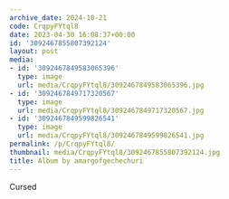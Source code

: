 ```yaml
---
archive_date: 2024-10-21
code: CrqpyFYtql8
date: 2023-04-30 16:08:37+00:00
id: '3092467855807392124'
layout: post
media:
- id: '3092467849583065396'
  type: image
  url: media/CrqpyFYtql8/3092467849583065396.jpg
- id: '3092467849717320567'
  type: image
  url: media/CrqpyFYtql8/3092467849717320567.jpg
- id: '3092467849599826541'
  type: image
  url: media/CrqpyFYtql8/3092467849599826541.jpg
permalink: /p/CrqpyFYtql8/
thumbnail: media/CrqpyFYtql8/3092467855807392124.jpg
title: Album by amargofgechechuri
---
```


Cursed